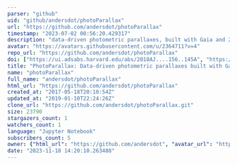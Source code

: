 ```yaml
---
parser: "github"
uid: "github/andersdot/photoParallax"
url: "https://github.com/andersdot/photoParallax"
timestamp: "2023-07-02 00:56:20.429317"
description: "data-driven photometric parallaxes, built with Gaia and 2MASS"
avatar: "https://avatars.githubusercontent.com/u/2364711?v=4"
repo_url: "https://github.com/andersdot/photoParallax"
doi: ["https://ui.adsabs.harvard.edu/abs/2018AJ....156..145A", "https://ui.adsabs.harvard.edu/abs/2023ascl.soft06007A/abstract"]
title: "PhotoParallax: Data-driven photometric parallaxes built with Gaia and 2MASS"
name: "photoParallax"
full_name: "andersdot/photoParallax"
html_url: "https://github.com/andersdot/photoParallax"
created_at: "2017-05-18T20:10:54Z"
updated_at: "2019-01-10T22:24:26Z"
clone_url: "https://github.com/andersdot/photoParallax.git"
size: 23790
stargazers_count: 1
watchers_count: 1
language: "Jupyter Notebook"
subscribers_count: 5
owner: {"html_url": "https://github.com/andersdot", "avatar_url": "https://avatars.githubusercontent.com/u/2364711?v=4", "login": "andersdot", "type": "User"}
date: "2023-11-18 14:20:10.263488"
---
```

